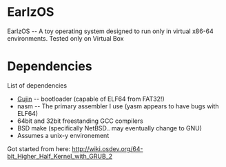 # EarlzOS

EarlzOS -- A toy operating system designed to run only in virtual x86-64 environments. Tested only on Virtual Box

# Dependencies

List of dependencies

* [Gujin](http://wiki.osdev.org/Gujin) -- bootloader (capable of ELF64 from FAT32!) 
* nasm -- The primary assembler I use (yasm appears to have bugs with ELF64)
* 64bit and 32bit freestanding GCC compilers
* BSD make (specifically NetBSD.. may eventually change to GNU)
* Assumes a unix-y environement


Got started from here: http://wiki.osdev.org/64-bit_Higher_Half_Kernel_with_GRUB_2
